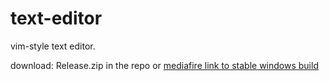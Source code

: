 # text-editor

vim-style text editor.

download: Release.zip in the repo or <a href="https://www.mediafire.com/file/ufjyn3peke1met4/Release.zip/file" target="_blank">mediafire link to stable  windows build</a>
